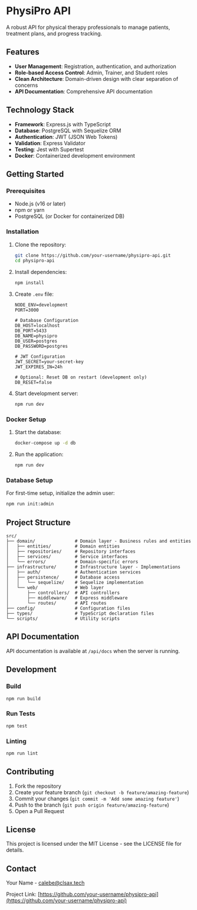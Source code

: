# PhysiPro API

A robust API for physical therapy professionals to manage patients, treatment plans, and progress tracking.

## Features

- **User Management**: Registration, authentication, and authorization
- **Role-based Access Control**: Admin, Trainer, and Student roles
- **Clean Architecture**: Domain-driven design with clear separation of concerns
- **API Documentation**: Comprehensive API documentation

## Technology Stack

- **Framework**: Express.js with TypeScript
- **Database**: PostgreSQL with Sequelize ORM
- **Authentication**: JWT (JSON Web Tokens)
- **Validation**: Express Validator
- **Testing**: Jest with Supertest
- **Docker**: Containerized development environment

## Getting Started

### Prerequisites

- Node.js (v16 or later)
- npm or yarn
- PostgreSQL (or Docker for containerized DB)

### Installation

1. Clone the repository:
   ```bash
   git clone https://github.com/your-username/physipro-api.git
   cd physipro-api
   ```

2. Install dependencies:
   ```bash
   npm install
   ```

3. Create `.env` file:
   ```
   NODE_ENV=development
   PORT=3000
   
   # Database Configuration
   DB_HOST=localhost
   DB_PORT=5433
   DB_NAME=physipro
   DB_USER=postgres
   DB_PASSWORD=postgres
   
   # JWT Configuration
   JWT_SECRET=your-secret-key
   JWT_EXPIRES_IN=24h
   
   # Optional: Reset DB on restart (development only)
   DB_RESET=false
   ```

4. Start development server:
   ```bash
   npm run dev
   ```

### Docker Setup

1. Start the database:
   ```bash
   docker-compose up -d db
   ```

2. Run the application:
   ```bash
   npm run dev
   ```

### Database Setup

For first-time setup, initialize the admin user:
```bash
npm run init:admin
```

## Project Structure

```
src/
├── domain/               # Domain layer - Business rules and entities
│   ├── entities/         # Domain entities
│   ├── repositories/     # Repository interfaces
│   ├── services/         # Service interfaces
│   └── errors/           # Domain-specific errors
├── infrastructure/       # Infrastructure layer - Implementations
│   ├── auth/             # Authentication services
│   ├── persistence/      # Database access
│   │   └── sequelize/    # Sequelize implementation
│   └── web/              # Web layer
│       ├── controllers/  # API controllers
│       ├── middleware/   # Express middleware
│       └── routes/       # API routes
├── config/               # Configuration files
├── types/                # TypeScript declaration files
└── scripts/              # Utility scripts
```

## API Documentation

API documentation is available at `/api/docs` when the server is running.

## Development

### Build

```bash
npm run build
```

### Run Tests

```bash
npm test
```

### Linting

```bash
npm run lint
```

## Contributing

1. Fork the repository
2. Create your feature branch (`git checkout -b feature/amazing-feature`)
3. Commit your changes (`git commit -m 'Add some amazing feature'`)
4. Push to the branch (`git push origin feature/amazing-feature`)
5. Open a Pull Request

## License

This project is licensed under the MIT License - see the LICENSE file for details.

## Contact

Your Name - calebe@clsax.tech

Project Link: [https://github.com/your-username/physipro-api](https://github.com/your-username/physipro-api) 
